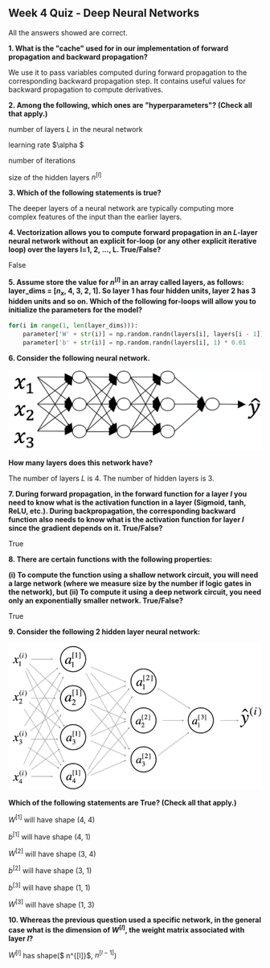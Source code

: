 ## Week 4 Quiz - Deep Neural Networks

All the answers showed are correct.

**1. What is the "cache" used for in our implementation of forward propagation and backward propagation?**

We use it to pass variables computed during forward propagation to the corresponding backward propagation step. It contains useful values for backward propagation to compute derivatives.

**2. Among the following, which ones are "hyperparameters"? (Check all that apply.)**

number of layers $L$ in the neural network

learning rate $\alpha $

number of iterations

size of the hidden layers $n^{[l]}$

**3. Which of the following statements is true?**

The deeper layers of a neural network are typically computing more complex features of the input than the earlier layers.

**4. Vectorization allows you to compute forward propagation in an $L$-layer neural network without an explicit for-loop (or any other explicit iterative loop) over the layers l=1, 2, ..., L. True/False?**

False

**5. Assume store the value for $n^{[l]}$ in an array called layers, as follows: layer_dims = [$n_x$, 4, 3, 2, 1]. So layer 1 has four hidden units, layer 2 has 3 hidden units and so on. Which of the following for-loops will allow you to initialize the parameters for the model?**

```python
for(i in range(1, len(layer_dims))):
	parameter['W' + str(i)] = np.random.randn(layers[i], layers[i - 1]) * 0.01
	parameter['b' + str(i)] = np.random.randn(layers[i], 1) * 0.01
```

**6. Consider the following neural network.**

![](image/q4_1.png)

**How many layers does this network have?**

The number of layers $L$ is 4. The number of hidden layers is 3.

**7. During forward propagation, in the forward function for a layer $l$ you need to know what is the activation function in a layer (Sigmoid, tanh, ReLU, etc.). During backpropagation, the corresponding backward function also needs to know what is the activation function for layer $l$ since the gradient depends on it. True/False?**

True

**8. There are certain functions with the following properties:**

**(i) To compute the function using a shallow network circuit, you will need a large network (where we measure size by the number if logic gates in the network), but (ii) To compute it using a deep network circuit, you need only an exponentially smaller network. True/False?**

True

**9. Consider the following 2 hidden layer neural network:**

![](image/q4_2.png)

**Which of the following statements are True? (Check all that apply.)**

$W^{[1]}$ will have shape (4, 4)

$b^{[1]}$ will have shape (4, 1)

$W^{[2]}$ will have shape (3, 4)

$b^{[2]}$ will have shape (3, 1)

$b^{[3]}$ will have shape (1, 1)

$W^{[3]}$ will have shape (1, 3)

**10. Whereas the previous question used a specific network, in the general case what is the dimension of $W^{[l]}$, the weight matrix associated with layer $l$?**

$W^{[l]}$ has shape($ n^{[l]}$, $n^{[l-1]}$)